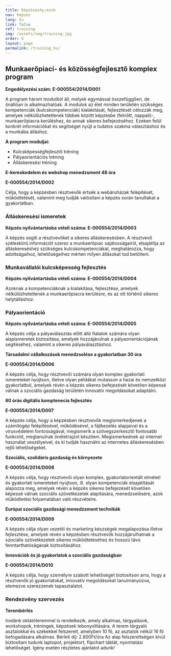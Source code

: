 ```yaml
---
title: Képzés&shy;eink
nav: Képzés
lang: hu
link: false
ref: training
img: /assets/img/training.jpg
order: 6
layout: page
permalink: /training_hu/
---
```

## **Munkaerőpiaci- és közösség&shy;fejlesztő komplex program**

**Engedélyezési szám: E-000554/2014/D001**

A program három modulból áll, melyek egymással összefüggően, de önállóan is alkalmazhatóak.
A modulok az élet minden területén szükséges kompetenciák (kulcskompetenciák) kialakítását, fejlesztését célozzák meg, amelyek nélkülözhetetlenek többek között képzésbe (felnőtt, nappali)-, munkaerőpiacra kerüléshez, és annak sikeres befejezéséhez. Ezeken felül konkrét információkat és segítséget nyújt a tudatos szakma választáshoz és a munkába álláshoz.

**A program moduljai:**

* Kulcsképességfejlesztő tréning
* Pályaorientációs tréning
* Álláskeresési tréning

**E-kereskedelem és webshop menedzsment 48 óra**

**E-000554/2014/D002**

Célja, hogy a képzésben résztvevők értsék a webáruházak felépítését, működtetését, valamint meg tudják valósítani a képzés során tanultakat a gyakorlatban.

### **Álláskeresési ismeretek**

**Képzés nyilvántartásba vételi száma: E-000554/2014/D003**

A képzés segíti a résztvevőket a sikeres álláskeresésben. A résztvevő széleskörű információt szerez a munkaerőpiac sajátosságairól, elsajátítja az álláskereséshez szükséges kulcskompetenciákat, meghatározza, hogy adottságaihoz, lehetőségeihez mérten milyen állásokat tud betölteni.

### **Munkavállalói kulcsképesség fejlesztés**

**Képzés nyilvántartásba vételi száma: E-000554/2014/D004**

Azoknak a kompetenciáknak a kialakítása, fejlesztése, amelyek nélkülözhetetlenek a munkaerőpiacra kerülésre, és az ott történő sikeres helytálláshoz.

### **Pályaorientáció**

**Képzés nyilvántartásba vételi száma: E-000554/2014/D005**

A képzés célja a pályaválasztás előtt álló fiatalok számára olyan alapismeretek biztosítása, amelyek hozzájárulnak a pályaorientációjának segítéséhez, valamint a sikeres pályaválasztáshoz.

**Társadalmi vállalkozások menedzselése a gyakorlatban 30 óra**

**E-000554/2014/D006**

A képzés célja, hogy résztvevői számára olyan komplex gyakorlati ismereteket nyújtson, illetve olyan példákat mutasson a hazai és nemzetközi gyakorlatból, amelyek révén a képzés sikeres befejezését követően képessé válnak a szociális gazdaság területén innovatív megoldásokat adaptálni.

**60 órás digitális komptenecia fejlesztés**

**E-000554/2014/D007**

A képzés célja, hogy a képzésben résztvevők megismerkedjenek a számítógép felépítésével, működésével, a fájlkezelés alapjaival és a vírusvédelem fontosságával, megismerik a szövegszerkesztő fontosabb funkcióit, megtanulnak önéletrajzot készíteni. Megismerkednek az internet használat veszélyeivel, és ki tudják használni az internetes álláskeresésben rejlő lehetőségeket.

**Szociális, szolidáris gazdaság és környezete**

**E-000554/2014/D008**

A képzés célja, hogy résztvevői olyan komplex, gyakorlatorientált elméleti és gyakorlati ismereteket nyújtson, ill. olyan kompetenciák elsajátítását alapozza meg, amelyek révén a képzés sikeres befejezését követően képessé válnak szociális szövetkezetek alapítására, menedzselésére, azok működtetési folyamatában való részvételre.

**Európai szociális gazdasági menedzsment technikák**

**E-000554/2014/D009**

A képzés célja olyan vezetői és marketing készségek megalapozása illetve fejlesztése, amelyek révén a képzésben résztvevők hozzájárulhatnak a szociális szövetkezetek sikeres működtetéséhez és hosszú távú fenntarthatóságának biztosításához.

**Innovációk és jó gyakorlatok a szociális gazdaságban**

**E-000554/2014/D010**

A képzés célja, hogy személyre szabott lehetőséget biztosítson arra, hogy a résztvevők jó gyakorlatokat, innovatív megoldásokat tanulmányozva, elemezve szerezzenek tapasztalatot.



### **Rendezvény szervezés**

**Terembérlés**

Irodánk oktatóteremmel is rendelkezik, amely alkalmas, tárgyalások, workshopok, tréningek, képzések lebonyolítására. A terem tárgyaló asztalokkal és székekkel felszerelt, amelyben 10 fő, az asztalok nélkül 16 fő befogadására alkalmas.
Bérleti díj:  2.800Ft/óra
Az alap felszereltségen kívül biztosítani tudunk laptopot, projektort, flipchart táblát, nyomtatási lehetőséget. Igény esetén részletes ajánlatot adunk!
